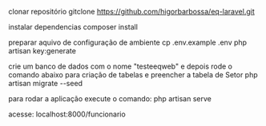 clonar repositório
gitclone https://github.com/higorbarbossa/eq-laravel.git

instalar dependencias
composer install

preparar aquivo de configuração de ambiente
cp .env.example .env
php artisan key:generate

crie um banco de dados com o nome "testeeqweb" e depois rode o comando abaixo para criação de tabelas e preencher a tabela de Setor
php artisan migrate --seed

para rodar a aplicação execute o comando:
php artisan serve

acesse:
localhost:8000/funcionario
